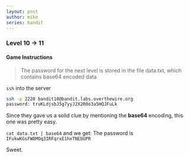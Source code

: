 ```yaml
---
layout: post
author: mike
series: bandit
---
```


### Level 10 -> 11
#### Game Instructions
> The password for the next level is stored in the file data.txt, which contains base64 encoded data

`ssh` into the server
```bash
ssh -p 2220 bandit10@bandit.labs.overthewire.org
password: truKLdjsbJ5g7yyJ2X2R0o3a5HQJFuLk
```

Since they gave us a solid clue by mentioning the **base64** encoding, this one was pretty easy.

`cat data.txt | base64` and we get:
The password is `IFukwKGsFW8MOq3IRFqrxE1hxTNEbUPR`

Sweet.
